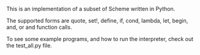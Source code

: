 This is an implementation of a subset of Scheme written in Python.

The supported forms are quote, set!, define, if, cond, lambda, let, begin, and,
or and function calls.

To see some example programs, and how to run the interpreter, check out the
test_all.py file.
